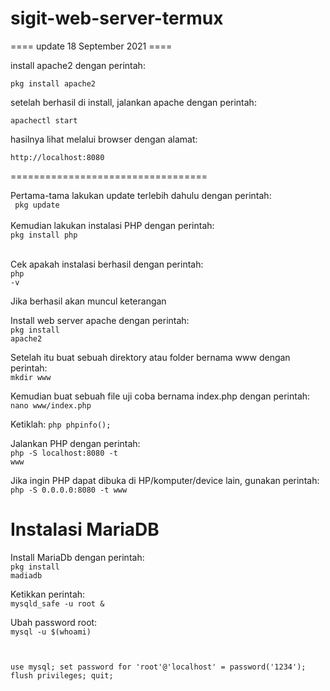 # sigit-web-server-termux

==== update 18 September 2021 ====

install apache2 dengan perintah:

<code>pkg install apache2</code>

setelah berhasil di install, jalankan apache dengan perintah:

<code>apachectl start</code>

hasilnya lihat melalui browser dengan alamat:

<code>http://localhost:8080</code>

==================================

Pertama-tama lakukan update terlebih dahulu dengan perintah:<br>
<code>
  pkg update
  </code><br>&nbsp;<br>
Kemudian lakukan instalasi PHP dengan perintah: <br>
<code>pkg install php</code><br>&nbsp;<br>

Cek apakah instalasi berhasil dengan perintah: <br>
<code>php -v</code>

Jika berhasil akan muncul keterangan

Install web server apache dengan perintah: <br>
<code>pkg install apache2</code>

Setelah itu buat sebuah direktory atau folder bernama www dengan perintah:<br>
<code>mkdir www</code>

Kemudian buat sebuah file uji coba bernama index.php dengan perintah:<br>
<code>nano www/index.php</code>

Ketiklah:
<code>php phpinfo(); </code>

Jalankan PHP dengan perintah:<br>
<code>php -S localhost:8080 -t www</code>

Jika ingin PHP dapat dibuka di HP/komputer/device lain, gunakan perintah:<br>
<code>php -S 0.0.0.0:8080 -t www</code>

  <h1>Instalasi MariaDB</h1>
  
 Install MariaDb dengan perintah: <br>
  <code>pkg install madiadb</code>
  
  Ketikkan perintah: <br>
  <code>mysqld_safe -u root &</code>
  
  Ubah password root: <br>
  <code>mysql -u $(whoami)
  
  use mysql;
set password for 'root'@'localhost' = password('1234');
flush privileges;
quit;</code>
